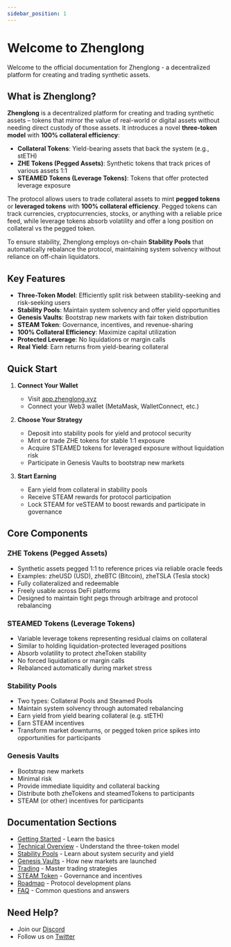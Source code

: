 ```yaml
---
sidebar_position: 1
---
```


# Welcome to Zhenglong

Welcome to the official documentation for Zhenglong - a decentralized platform for creating and trading synthetic assets.

## What is Zhenglong?

**Zhenglong** is a decentralized platform for creating and trading synthetic assets – tokens that mirror the value of real-world or digital assets without needing direct custody of those assets. It introduces a novel **three-token model** with **100% collateral efficiency**:

- **Collateral Tokens**: Yield-bearing assets that back the system (e.g., stETH)
- **ZHE Tokens (Pegged Assets)**: Synthetic tokens that track prices of various assets 1:1
- **STEAMED Tokens (Leverage Tokens)**: Tokens that offer protected leverage exposure

The protocol allows users to trade collateral assets to mint **pegged tokens** or **leveraged tokens** with **100% collateral efficiency**. Pegged tokens can track currencies, cryptocurrencies, stocks, or anything with a reliable price feed, while leverage tokens absorb volatility and offer a long position on collateral vs the pegged token.

To ensure stability, Zhenglong employs on-chain **Stability Pools** that automatically rebalance the protocol, maintaining system solvency without reliance on off-chain liquidators.

## Key Features

- **Three-Token Model**: Efficiently split risk between stability-seeking and risk-seeking users
- **Stability Pools**: Maintain system solvency and offer yield opportunities
- **Genesis Vaults**: Bootstrap new markets with fair token distribution
- **STEAM Token**: Governance, incentives, and revenue-sharing
- **100% Collateral Efficiency**: Maximize capital utilization
- **Protected Leverage**: No liquidations or margin calls
- **Real Yield**: Earn returns from yield-bearing collateral

## Quick Start

1. **Connect Your Wallet**

   - Visit [app.zhenglong.xyz](https://app.zhenglong.xyz)
   - Connect your Web3 wallet (MetaMask, WalletConnect, etc.)

2. **Choose Your Strategy**

   - Deposit into stability pools for yield and protocol security
   - Mint or trade ZHE tokens for stable 1:1 exposure
   - Acquire STEAMED tokens for leveraged exposure without liquidation risk
   - Participate in Genesis Vaults to bootstrap new markets

3. **Start Earning**
   - Earn yield from collateral in stability pools
   - Receive STEAM rewards for protocol participation
   - Lock STEAM for veSTEAM to boost rewards and participate in governance

## Core Components

### ZHE Tokens (Pegged Assets)

- Synthetic assets pegged 1:1 to reference prices via reliable oracle feeds
- Examples: zheUSD (USD), zheBTC (Bitcoin), zheTSLA (Tesla stock)
- Fully collateralized and redeemable
- Freely usable across DeFi platforms
- Designed to maintain tight pegs through arbitrage and protocol rebalancing

### STEAMED Tokens (Leverage Tokens)

- Variable leverage tokens representing residual claims on collateral
- Similar to holding liquidation-protected leveraged positions
- Absorb volatility to protect zheToken stability
- No forced liquidations or margin calls
- Rebalanced automatically during market stress

### Stability Pools

- Two types: Collateral Pools and Steamed Pools
- Maintain system solvency through automated rebalancing
- Earn yield from yield bearing collateral (e.g. stETH)
- Earn STEAM incentives
- Transform market downturns, or pegged token price spikes into opportunities for participants

### Genesis Vaults

- Bootstrap new markets
- Minimal risk
- Provide immediate liquidity and collateral backing
- Distribute both zheTokens and steamedTokens to participants
- STEAM (or other) incentives for participants

## Documentation Sections

- [Getting Started](/getting-started) - Learn the basics
- [Technical Overview](/technical-overview) - Understand the three-token model
- [Stability Pools](/stability-pools) - Learn about system security and yield
- [Genesis Vaults](/genesis-vaults) - How new markets are launched
- [Trading](/trading) - Master trading strategies
- [STEAM Token](/steam-token) - Governance and incentives
- [Roadmap](/roadmap) - Protocol development plans
- [FAQ](/faq) - Common questions and answers

## Need Help?

- Join our [Discord](https://discord.com/invite/BW3P62vJXT)
- Follow us on [Twitter](https://twitter.com/zhenglong)
